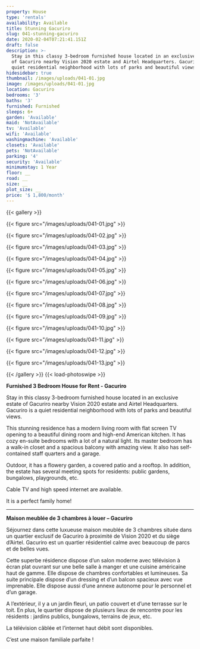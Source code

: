 ```yaml
---
property: House
type: 'rentals'
availability: Available
title: Stunning Gacuriro
slug: 041-stunning-gacuriro
date: 2020-02-04T07:21:41.151Z
draft: false
description: >-
  Stay in this classy 3-bedroom furnished house located in an exclusive estate
  of Gacuriro nearby Vision 2020 estate and Airtel Headquarters. Gacuriro is a
  quiet residential neighborhood with lots of parks and beautiful views.
hidesidebar: true
thumbnail: /images/uploads/041-01.jpg
image: /images/uploads/041-01.jpg
location: Gacuriro
bedrooms: '3'
baths: '3'
furnished: Furnished
sleeps: 6+
garden: 'Available'
maid: 'NotAvailable'
tv: 'Available'
wifi: 'Available'
washingmachine: 'Available'
closets: 'Available'
pets: 'NotAvailable'
parking: '4'
security: 'Available'
minimumstay: 1 Year
floor: __
road: __
size: __
plot_size: __
price: '$ 1,800/month'
---
```


{{< gallery >}}

{{< figure src="/images/uploads/041-01.jpg" >}}

{{< figure src="/images/uploads/041-02.jpg" >}}

{{< figure src="/images/uploads/041-03.jpg" >}}

{{< figure src="/images/uploads/041-04.jpg" >}}

{{< figure src="/images/uploads/041-05.jpg" >}}

{{< figure src="/images/uploads/041-06.jpg" >}}

{{< figure src="/images/uploads/041-07.jpg" >}}

{{< figure src="/images/uploads/041-08.jpg" >}}

{{< figure src="/images/uploads/041-09.jpg" >}}

{{< figure src="/images/uploads/041-10.jpg" >}}

{{< figure src="/images/uploads/041-11.jpg" >}}

{{< figure src="/images/uploads/041-12.jpg" >}}

{{< figure src="/images/uploads/041-13.jpg" >}}

{{< /gallery >}} {{< load-photoswipe >}}

**Furnished 3 Bedroom House for Rent - Gacuriro**

Stay in this classy 3-bedroom furnished house located in an exclusive estate of Gacuriro nearby Vision 2020 estate and Airtel Headquarters. Gacuriro is a quiet residential neighborhood with lots of parks and beautiful views.

This stunning residence has a modern living room with flat screen TV opening to a beautiful dining room and high-end American kitchen. It has cozy en-suite bedrooms with a lot of a natural light. Its master bedroom has a walk-in closet and a spacious balcony with amazing view. It also has self-contained staff quarters and a garage.

Outdoor, it has a flowery garden, a covered patio and a rooftop. In addition, the estate has several meeting spots for residents: public gardens, bungalows, playgrounds, etc.

Cable TV and high speed internet are available.

It is a perfect family home!

---

**Maison meublée de 3 chambres à louer – Gacuriro**

Séjournez dans cette luxueuse maison meublée de 3 chambres située dans un quartier exclusif de Gacuriro à proximité de Vision 2020 et du siège d’Airtel. Gacuriro est un quartier résidentiel calme avec beaucoup de parcs et de belles vues.

Cette superbe résidence dispose d’un salon moderne avec télévision à écran plat ouvrant sur une belle salle à manger et une cuisine américaine haut de gamme. Elle dispose de chambres confortables et lumineuses. Sa suite principale dispose d’un dressing et d’un balcon spacieux avec vue imprenable. Elle dispose aussi d’une annexe autonome pour le personnel et d’un garage.

A l’extérieur, il y a un jardin fleuri, un patio couvert et d’une terrasse sur le toit. En plus, le quartier dispose de plusieurs lieux de rencontre pour les résidents : jardins publics, bungalows, terrains de jeux, etc.

La télévision câblée et l’internet haut débit sont disponibles.

C’est une maison familiale parfaite !
